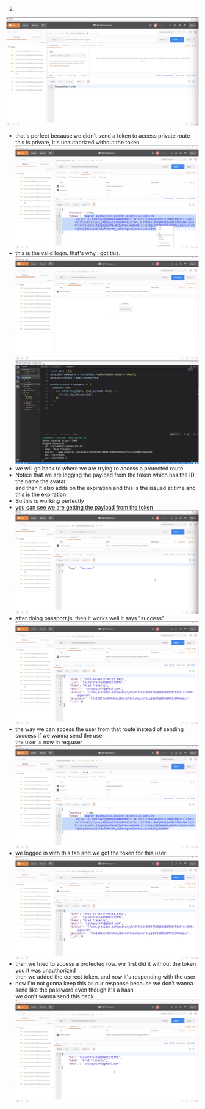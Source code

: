 

2.
![](images/passport-jwt-authentication-strategy-1.png)
- that's perfect because we didn't send a token to access private route</br>
this is private, it's unauthorized without the token
![](images/passport-jwt-authentication-strategy-2.png)
- this is the valid login. that's why i got this.
![](images/passport-jwt-authentication-strategy-3.png)
![](images/passport-jwt-authentication-strategy-4.png)
- we will go back to where we are trying to access a protected route
- Notice that we are logging the payload from the token which has the ID the name the avatar</br>
and then it also adds on the expiration and this is the issued at time and this is the expiration
- So this is working perfectly
- you can see we are getting the payload from the token
![](images/passport-jwt-authentication-strategy-5.png)
- after doing passport.js, then it works well it says "success"
![](images/passport-jwt-authentication-strategy-6.png)
- the way we can access the user from that route instead of sending success if we wanna send the user</br>
the user is now in req.user
![](images/passport-jwt-authentication-strategy-7.png)
- we logged in with this tab and we got the token for this user
![](images/passport-jwt-authentication-strategy-8.png)
- then we tried to access a protected row. we first did it without the token you it was unauthorized</br>
then we added the correct token. and now it's responding with the user
- now i'm not gonna keep this as our response because we don't wanna send like the password even though it's a hash</br>
we don't wanna send this back 
![](images/passport-jwt-authentication-strategy-9.png)
